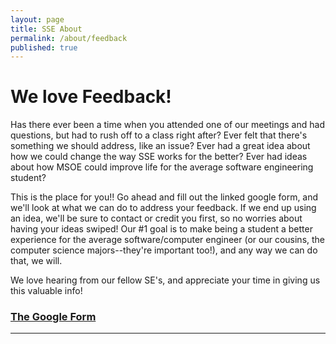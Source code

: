 ```yaml
---
layout: page
title: SSE About
permalink: /about/feedback
published: true
---
```


# We love Feedback!

Has there ever been a time when you attended one of our meetings and had questions, but had to rush off to a class right after? Ever felt that there's something we should address, like an issue? Ever had a great idea about how we could change the way SSE works for the better? Ever had ideas about how MSOE could improve life for the average software engineering student?

This is the place for you!! Go ahead and fill out the linked google form, and we'll look at what we can do to address your feedback. If we end up using an idea, we'll be sure to contact or credit you first, so no worries about having your ideas swiped! Our #1 goal is to make being a student a better experience for the average software/computer engineer (or our cousins, the computer science majors--they're important too!), and any way we can do that, we will. 

We love hearing from our fellow SE's, and appreciate your time in giving us this valuable info!

### [The Google Form](https://docs.google.com/forms/d/e/1FAIpQLScC7nLS5hUqQ7kG4U8o81r7aqWKP5JnLxXW8dEfclEpI96g5A/viewform?usp=sf_link)
-----